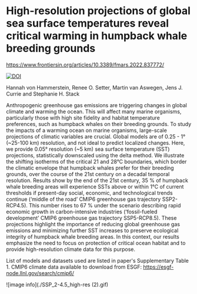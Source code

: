 # High-resolution projections of global sea surface temperatures reveal critical warming in humpback whale breeding grounds

https://www.frontiersin.org/articles/10.3389/fmars.2022.837772/

[![DOI](https://zenodo.org/badge/357326453.svg)](https://zenodo.org/badge/latestdoi/357326453)

Hannah von Hammerstein,  Renee O. Setter,  Martin van Aswegen,  Jens J. Currie and  Stephanie H. Stack

Anthropogenic greenhouse gas emissions are triggering changes in global climate and warming the ocean. This will affect many marine organisms, particularly those with high site fidelity and habitat temperature preferences, such as humpback whales on their breeding grounds. To study the impacts of a warming ocean on marine organisms, large-scale projections of climatic variables are crucial. Global models are of 0.25 - 1° (~25-100 km) resolution, and not ideal to predict localized changes. Here, we provide 0.05° resolution (~5 km) sea surface temperature (SST) projections, statistically downscaled using the delta method. We illustrate the shifting isotherms of the critical 21 and 28°C boundaries, which border the climatic envelope that humpback whales prefer for their breeding grounds, over the course of the 21st century on a decadal temporal resolution. Results show by the end of the 21st century, 35 % of humpback whale breeding areas will experience SSTs above or within 1°C of current thresholds if present-day social, economic, and technological trends continue (‘middle of the road’ CMIP6 greenhouse gas trajectory SSP2-RCP4.5). This number rises to 67 % under the scenario describing rapid economic growth in carbon-intensive industries (‘fossil-fueled development’ CMIP6 greenhouse gas trajectory SSP5-RCP8.5). These projections highlight the importance of reducing global greenhouse gas emissions and minimizing further SST increases to preserve ecological integrity of humpback whale breeding areas. In this context, our results emphasize the need to focus on protection of critical ocean habitat and to provide high-resolution climate data for this purpose.

List of models and datasets used are listed in paper's Supplementary Table 1. CMIP6 climate data available to download from ESGF: https://esgf-node.llnl.gov/search/cmip6/


![image info](./SSP_2-4.5_high-res (2).gif)
